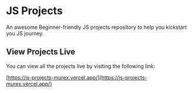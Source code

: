 # JS Projects

An awesome Beginner-friendly JS projects repository to help you kickstart you JS journey.

## View Projects Live

You can view all the projects live by visiting the following link:

[https://js-projects-murex.vercel.app/](https://js-projects-murex.vercel.app/)

